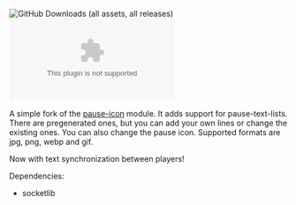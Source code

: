 ![GitHub Downloads (all assets, all releases)](https://img.shields.io/github/downloads/Zombiefleischer/pause-text/total?style=for-the-badge)
![GitHub Downloads (specific asset, all releases)](https://img.shields.io/github/downloads/Zombiefleischer/pause-text/module.zip?style=for-the-badge)

A simple fork of the [pause-icon](https://gitlab.com/Freeze020/pause-icon/) module. It adds support for pause-text-lists. There are pregenerated ones, but you can add your own lines or change the existing ones.
You can also change the pause icon. Supported formats are jpg, png, webp and gif.

Now with text synchronization between players!

Dependencies:
- socketlib
